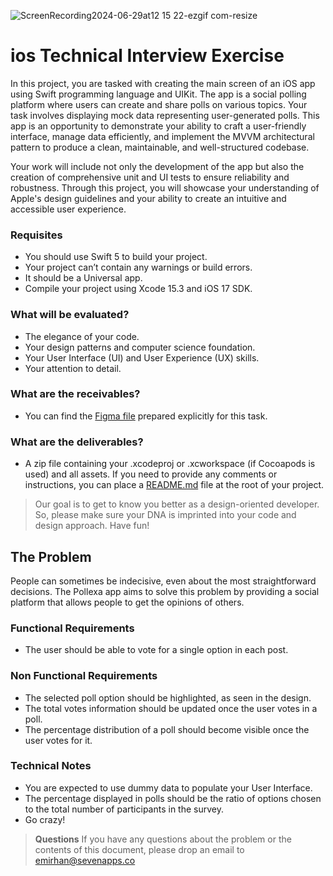 ![ScreenRecording2024-06-29at12 15 22-ezgif com-resize](https://github.com/ademmergen/CatchTheKennyGame/assets/159759443/21a09497-44b0-41f1-b470-e6413fbfd508)
# ios Technical Interview Exercise
In this project, you are tasked with creating the main screen of an iOS app using Swift programming language and UIKit. The app is a social polling platform where users can create and share polls on various topics. Your task involves displaying mock data representing user-generated polls. This app is an opportunity to demonstrate your ability to craft a user-friendly interface, manage data efficiently, and implement the MVVM architectural pattern to produce a clean, maintainable, and well-structured codebase. 

Your work will include not only the development of the app but also the creation of comprehensive unit and UI tests to ensure reliability and robustness. Through this project, you will showcase your understanding of Apple's design guidelines and your ability to create an intuitive and accessible user experience.

### Requisites
- You should use Swift 5 to build your project.
- Your project can’t contain any warnings or build errors.
- It should be a Universal app.
- Compile your project using Xcode 15.3 and iOS 17 SDK.

### What will be evaluated?
- The elegance of your code.
- Your design patterns and computer science foundation.
- Your User Interface (UI) and User Experience (UX) skills.
- Your attention to detail.

### What are the receivables?
- You can find the [Figma file](https://www.figma.com/file/kqwlwCudPr2IL3nvg0heq1/SevenApps-Technical-Interview-Exercise?type=design&node-id=0%3A1&mode=dev&t=4UeiJAyhIdvMHUqO-1) prepared explicitly for this task.

### What are the deliverables?
- A zip file containing your .xcodeproj or .xcworkspace (if Cocoapods is used) and all assets. If you need to provide any comments or instructions, you can place a [README.md](http://README.md) file at the root of your project.


>Our goal is to get to know you better as a design-oriented developer. So, please make sure your DNA is imprinted into your code and design approach. Have fun!

## The Problem
People can sometimes be indecisive, even about the most straightforward decisions. The Pollexa app aims to solve this problem by providing a social platform that allows people to get the opinions of others.

### Functional Requirements
- The user should be able to vote for a single option in each post.

### Non Functional Requirements
- The selected poll option should be highlighted, as seen in the design.
- The total votes information should be updated once the user votes in a poll.
- The percentage distribution of a poll should become visible once the user votes for it.

### Technical Notes
- You are expected to use dummy data to populate your User Interface.
- The percentage displayed in polls should be the ratio of options chosen to the total number of participants in the survey.
- Go crazy!

>**Questions**
>If you have any questions about the problem or the contents of this document, please drop an email to emirhan@sevenapps.co
